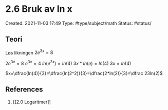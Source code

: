 # 2.6 Bruk av ln x
Created: 2021-11-03 17:49
Type: #type/subject/math 
Status: #status/

## Teori

Løs likningen $2e^{3x}=8$

$2e^{3x}=8$
$e^{3x}=4$
$ln(e^{3x})=ln(4)$
$3x*ln(e)=ln(4)$
$3x={ln(4)}$

$x=\dfrac{ln(4)}{3}=\dfrac{ln(2^2)}{3}=\dfrac{2*ln(2)}{3}=\dfrac 23ln(2)$

## References
1. [[2.0 Logaritmer]]